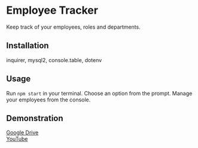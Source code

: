 # Employee Tracker

Keep track of your employees, roles and departments.

## Installation

inquirer, mysql2, console.table, dotenv

## Usage

Run `npm start` in your terminal. Choose an option from the prompt. Manage your employees from the console.

## Demonstration

[Google Drive](https://drive.google.com/file/d/1AFCH1dJvdMIvaz3-DkMP2FzVIBJsNiTO/view)  
[YouTube](https://youtu.be/38KsGevHrE4)
